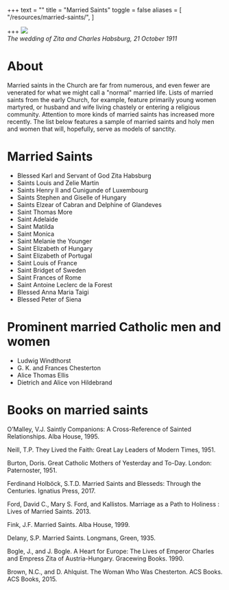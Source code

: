 +++
text = ""
title = "Married Saints"
toggle = false
aliases = [
    "/resources/married-saints/",
]

+++
![](https://upload.wikimedia.org/wikipedia/commons/c/ca/Zitawed.jpg)  
_The wedding of Zita and Charles Habsburg, 21 October 1911_

# About

Married saints in the Church are far from numerous, and even fewer are venerated for what we might call a "normal" married life. Lists of married saints from the early Church, for example, feature primarily young women martyred, or husband and wife living chastely or entering a religious community. Attention to more kinds of married saints has increased more recently. The list below features a sample of married saints and holy men and women that will, hopefully, serve as models of sanctity.

# Married Saints

* Blessed Karl and Servant of God Zita Habsburg
* Saints Louis and Zelie Martin
* Saints Henry II and Cunigunde of Luxembourg
* Saints Stephen and Giselle of Hungary
* Saints Elzear of Cabran and Delphine of Glandeves
* Saint Thomas More
* Saint Adelaide 
* Saint Matilda 
* Saint Monica
* Saint Melanie the Younger
* Saint Elizabeth of Hungary
* Saint Elizabeth of Portugal
* Saint Louis of France
* Saint Bridget of Sweden
* Saint Frances of Rome
* Saint Antoine Leclerc de la Forest
* Blessed Anna Maria Taigi
* Blessed Peter of Siena

# Prominent married Catholic men and women

* Ludwig Windthorst 
* G. K. and Frances Chesterton
* Alice Thomas Ellis
* Dietrich and Alice von Hildebrand

# Books on married saints 

O’Malley, V.J. Saintly Companions: A Cross-Reference of Sainted Relationships. Alba House, 1995. 

Neill, T.P. They Lived the Faith: Great Lay Leaders of Modern Times, 1951. 

Burton, Doris. Great Catholic Mothers of Yesterday and To-Day. London: Paternoster, 1951.

Ferdinand Holböck, S.T.D. Married Saints and Blesseds: Through the Centuries. Ignatius Press, 2017. 

Ford, David C., Mary S. Ford, and Kallistos. Marriage as a Path to Holiness : Lives of Married Saints. 2013.

Fink, J.F. Married Saints. Alba House, 1999. 

Delany, S.P. Married Saints. Longmans, Green, 1935.

Bogle, J., and J. Bogle. A Heart for Europe: The Lives of Emperor Charles and Empress Zita of Austria-Hungary. Gracewing Books. 1990.

Brown, N.C., and D. Ahlquist. The Woman Who Was Chesterton. ACS Books. ACS Books, 2015. 

